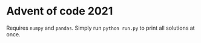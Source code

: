 # Advent of code 2021

Requires `numpy` and `pandas`. Simply run `python run.py` to print all solutions at once.
